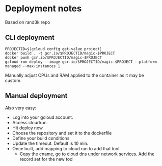 # Deployment notes
Based on rand3k repo

## CLI deployment
```
PROJECTID=$(gcloud config get-value project)
docker build . -t gcr.io/$PROJECTID/magic-$PROJECT
docker push gcr.io/$PROJECTID/magic-$PROJECT
gcloud run deploy --image gcr.io/$PROJECTID/magic-$PROJECT --platform managed --max-instances 1
```
Manually adjust CPUs and RAM applied to the container as it may be custom.


## Manual deployment
Also very easy:
- Log into your gcloud account. 
- Access cloudrun
- Hit deploy new.
- Choose the repository and set it to the dockerfile
- Define your build conditions
- Update the timeout. Default is 10 min. 
- Once built, add mapping to cloud run to add that tool
    - Copy the cname, go to cloud dns under network services. Add the record set for the new tool